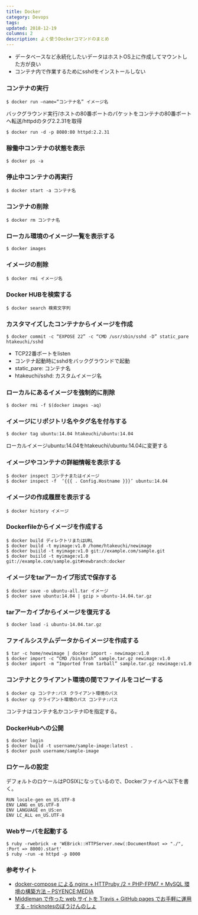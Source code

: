 ```yaml
---
title: Docker
category: Devops
tags: 
updated: 2018-12-19
columns: 2
description: よく使うDockerコマンドのまとめ
---
```


* データベースなど永続化したいデータはホストOS上に作成してマウントした方が良い
* コンテナ内で作業するためにsshdをインストールしない

### コンテナの実行

```
$ docker run —name=“コンテナ名” イメージ名 
```

バックグラウンド実行/ホストの80番ポートのパケットをコンテナの80番ポートへ転送/httpdのタグ2.2.31を取得 

```
$ docker run -d -p 8080:80 httpd:2.2.31 
```

### 稼働中コンテナの状態を表示 

```
$ docker ps -a 
```

### 停止中コンテナの再実行 

```
$ docker start -a コンテナ名 
```

### コンテナの削除 

```
$ docker rm コンテナ名 
```

### ローカル環境のイメージ一覧を表示する 

```
$ docker images 
```

### イメージの削除 

```
$ docker rmi イメージ名 
```

### Docker HUBを検索する 

```
$ docker search 検索文字列  
```

### カスタマイズしたコンテナからイメージを作成

```
$ docker commit -c “EXPOSE 22” -c “CMD /usr/sbin/sshd -D” static_pare htakeuchi/sshd
```
* TCP22番ポートをlisten
* コンテナ起動時にsshdをバックグラウンドで起動
* static_pare: コンテナ名
* htakeuchi/sshd: カスタムイメージ名

### ローカルにあるイメージを強制的に削除

```
$ docker rmi -f $(docker images -aq)
```

### イメージにリポジトリ名やタグ名を付与する

```
$ docker tag ubuntu:14.04 htakeuchi/ubuntu:14.04
```

ローカルイメージubuntu:14.04をhtakeuchi/ubuntu:14.04に変更する

### イメージやコンテナの詳細情報を表示する

```
$ docker inspect コンテナまたはイメージ
$ docker inspect -f  ‘{{{ . Config.Hostname }}}’ ubuntu:14.04
```

### イメージの作成履歴を表示する

```
$ docker history イメージ
```

### Dockerfileからイメージを作成する

```
$ docker build ディレクトリまたはURL
$ docker build -t myimage:v1.0 /home/htakeuchi/newimage
$ docker buiild -t myimage:v1.0 git://example.com/sample.git
$ docker buiild -t myimage:v1.0 git://example.com/sample.git#newbranch:docker
```

### イメージをtarアーカイブ形式で保存する

```
$ docker save -o ubuntu-all.tar イメージ
$ docker save ubuntu:14.04 | gzip > ubuntu-14.04.tar.gz
```

### tarアーカイブからイメージを復元する

```
$ docker load -i ubuntu-14.04.tar.gz
```

### ファイルシステムデータからイメージを作成する

```
$ tar -c home/newimage | docker import - newimage:v1.0
$ docker import -c “CMD /bin/bash” sample.tar.gz newimage:v1.0
$ docker import -m “Imported from tarball” sample.tar.gz newimage:v1.0
```

### コンテナとクライアント環境の間でファイルをコピーする

```
$ docker cp コンテナ:パス クライアント環境のパス
$ docker cp クライアント環境のパス コンテナ:パス 
```

コンテナはコンテナ名かコンテナIDを指定する。

### DockerHubへの公開

```
$ docker login
$ docker build -t username/sample-image:latest .
$ docker push username/sample-image
```

### ロケールの設定

デフォルトのロケールはPOSIXになっているので、Dockerファイルへ以下を書く。

```
RUN locale-gen en_US.UTF-8  
ENV LANG en_US.UTF-8  
ENV LANGUAGE en_US:en  
ENV LC_ALL en_US.UTF-8
```

### Webサーバを起動する

```
$ ruby -rwebrick -e 'WEBrick::HTTPServer.new(:DocumentRoot => "./", :Port => 8000).start'
$ ruby​​ -run -e httpd -p 8000
```

### 参考サイト

* [docker-compose による nginx + HTTPruby /2 + PHP-FPM7 + MySQL 環境の構築方法 – PSYENCE:MEDIA](https://goo.gl/KV9Dt3)
* [Middleman で作った web サイトを Travis + GitHub pages でお手軽に運用する - tricknotesのぼうけんのしょ](https://goo.gl/Ahh7D)
